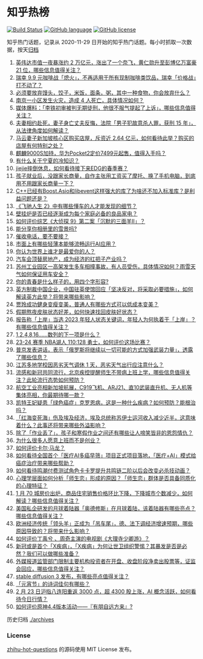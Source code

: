 # 知乎热榜
[![Build Status](https://github.com/ToWeLong/zhihu-hot-questions/workflows/CI/badge.svg)](https://github.com/ToWeLong/zhihu-hot-questions/actions)
[![GitHub language](https://img.shields.io/badge/language-golang-orange.svg)](https://golang.org/)
[![GitHub license](https://img.shields.io/github/license/ToWeLong/zhihu-hot-questions)](https://github.com/ToWeLong/zhihu-hot-questions/blob/main/LICENSE)

知乎热门话题，记录从 2020-11-29 日开始的知乎热门话题。每小时抓取一次数据，按天[归档](./archives)

<!-- BEGIN -->

1. [英伟达市值一夜暴涨约 2 万亿元，涨出了一个奈飞，黄仁勋升至彭博亿万富豪 21 位，哪些信息值得关注？](https://www.zhihu.com/question/645479358)
1. [瑞幸 9.9 元咖啡战「熄火」，不再适用于所有现制咖啡类饮品，瑞幸「价格战」打不动了？](https://www.zhihu.com/question/645479372)
1. [必须要放弃馒头，饺子，米饭，面条，粥，其中一种食物，你会放弃什么？](https://www.zhihu.com/question/644578492)
1. [南京一小区发生火灾，造成 4 人死亡，具体情况如何？](https://www.zhihu.com/question/645483113)
1. [媒体爆料：「李铁初审被判无期徒刑，他很不服气提起了上诉」，哪些信息值得关注？](https://www.zhihu.com/question/645387098)
1. [夫妻相约赴死，妻子身亡丈夫反悔，法院「男子犯故意杀人罪，获刑 15 年」，从法律角度如何解读？](https://www.zhihu.com/question/645492524)
1. [马云妻子新加坡核心区购买店屋，斥资近 2.64 亿元，如何看待此举？购买的店屋有何特别之处？](https://www.zhihu.com/question/645347103)
1. [麒麟9000S加持，华为Pocket2定价7499元起售，值得入手吗？](https://www.zhihu.com/question/645460304)
1. [有什么关于宁夏的冷知识？](https://www.zhihu.com/question/52936199)
1. [jiejie摔倒休息，如何看待接下来EDG的春季赛？](https://www.zhihu.com/question/645521574)
1. [孩子就业后，没跟家长商量，自作主张用工资买了摩托、换了手机电脑，到底用不用跟家长商量一下？](https://www.zhihu.com/question/642217307)
1. [C++已经有Boost.Asio和libevent这样强大的库了为啥还不加入标准库？是利益问题还是？](https://www.zhihu.com/question/631459764)
1. [《飞驰人生 2》中有哪些懂车的人才能发现的细节？](https://www.zhihu.com/question/645316231)
1. [壁挂炉是否已经逐渐成为每个家庭必备的良品家电？](https://www.zhihu.com/question/645365289)
1. [如何评价综艺《大侦探 9》第二案「沉默的三面羊II」？](https://www.zhihu.com/question/645195736)
1. [能分享你相册里的雪景吗?](https://www.zhihu.com/question/645398076)
1. [催收电话，要不要接？](https://www.zhihu.com/question/382669859)
1. [市面上有哪些轻薄本能够流畅运行AI应用？](https://www.zhihu.com/question/643243566)
1. [你认为世界上谁才是最爱你的人？](https://www.zhihu.com/question/627624512)
1. [汽车会顶替房地产，成为经济的扛把子产业吗？](https://www.zhihu.com/question/639211301)
1. [苏州工业园区一高架发生多车相撞事故，有人员受伤，具体情况如何？雨雪天气如何保证用车安全？](https://www.zhihu.com/question/645487047)
1. [你的青春是什么样子的，用四个字形容?](https://www.zhihu.com/question/643668975)
1. [英方制裁中国企业，中国驻英使馆回应「坚决反对，将采取必要措施」，如何解读英方此举？将带来哪些影响？](https://www.zhihu.com/question/645482709)
1. [贾玲成功健身变瘦变美，普通人有哪些方式可以低成本变美？](https://www.zhihu.com/question/645051177)
1. [假期熬夜皮肤状态好差，如何快速找回皮肤好状态？](https://www.zhihu.com/question/645051165)
1. [报告称「上岸」当选 2023 年轻人状态关键词，年轻人为何执着于「上岸」？有哪些信息值得关注？](https://www.zhihu.com/question/645492113)
1. [1,2,4,8,16……数列的下一项是什么？](https://www.zhihu.com/question/642087948)
1. [23-24 赛季 NBA湖人 110:128 勇士，如何评价这场比赛？](https://www.zhihu.com/question/645491453)
1. [普京发表讲话，表示「俄罗斯将继续以一切可能的方式加强武装力量」，透露了哪些信息？](https://www.zhihu.com/question/645502039)
1. [江苏多地学校因恶劣天气调休 1 天，恶劣天气出行应注意什么？](https://www.zhihu.com/question/645427652)
1. [流感和新冠共同流行，北京疾控提醒师生不带病上班上学，哪些信息值得关注？此轮流行态势如何预防？](https://www.zhihu.com/question/645479284)
1. [航空工业亮相新加坡航展，C919飞机、ARJ21、直10武装直升机、无人机等集体亮相，你最期待哪一款？](https://www.zhihu.com/question/644851876)
1. [凯特王妃疑患「绿色癌症」克罗恩病，这是一种什么疾病？如何预防？能根治吗？](https://www.zhihu.com/question/645431853)
1. [「红海变死海」伤及埃及经济，埃及总统称苏伊士运河收入减少近半，这意味着什么？此事还将带来哪些外溢影响？](https://www.zhihu.com/question/645492429)
1. [除了「作业丢了」，孩子和寒假作业之间还有哪些让人啼笑皆非的恩怨情仇？](https://www.zhihu.com/question/645035164)
1. [为什么很多人愿意上班而不是创业？](https://www.zhihu.com/question/644853310)
1. [如何评价卡尔·马龙？](https://www.zhihu.com/question/24403219)
1. [如何看待全国首个「医疗AI多癌早筛」项目正式项目落地，「医疗+AI」模式给癌症治疗带来哪些帮助？](https://www.zhihu.com/question/645481638)
1. [如何看待鸣潮付费测试角色卡卡罗提升共鸣链二阶以后会改变必杀技动画？](https://www.zhihu.com/question/645361697)
1. [心理学层面如何分析「师生恋」形成的原因？「师生恋」群体是否具备同质化的心理特征？](https://www.zhihu.com/question/644934954)
1. [1 月 70 城房价出炉，商品住宅销售价格环比下降，下降城市个数减少，如何解读？哪些信息值得关注？](https://www.zhihu.com/question/645486448)
1. [美国私企研发的月球着陆器「奥德修斯」在月球着陆，该着陆器有哪些亮点？哪些信息值得关注？](https://www.zhihu.com/question/645476085)
1. [欧洲经济传统「领头羊」正成为「吊车尾」，德、法下调经济增速预期，哪些原因导致的？将带来什么影响？](https://www.zhihu.com/question/645434999)
1. [如何评价丁禹兮 、周奇主演的电视剧《大理寺少卿游》？](https://www.zhihu.com/question/644894240)
1. [新冠或是首个「X疾病」，「X疾病」为何让世卫组织警惕？其暴发是否是必然？我们可以做哪些准备？](https://www.zhihu.com/question/645479739)
1. [外媒报道监管部门限制主要机构投资者在开盘、收盘阶段净卖出股票等，证监会回应，哪些信息值得关注？](https://www.zhihu.com/question/645427766)
1. [stable diffusion 3 发布，有哪些亮点值得关注？](https://www.zhihu.com/question/645441220)
1. [「元宵节」的诗词佳句有哪些？](https://www.zhihu.com/question/645330214)
1. [2 月 23 日沪指八连阳重返 3000 点，超 4300 股上涨，AI 概念活跃，如何看待今日行情？](https://www.zhihu.com/question/645479378)
1. [如何评价原神4.4版本活动——『有朋自远方来』?](https://www.zhihu.com/question/645208918)

<!-- END -->

历史归档 [./archives](./archives)


### License
[zhihu-hot-questions](https://github.com/towelong/zhihu-hot-questions) 的源码使用 MIT License 发布。